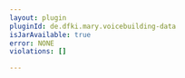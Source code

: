 ```yaml
---
layout: plugin
pluginId: de.dfki.mary.voicebuilding-data
isJarAvailable: true
error: NONE
violations: []

---
```

